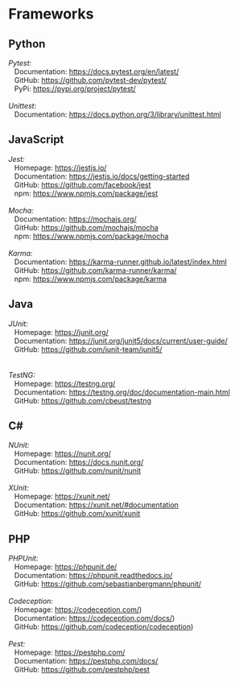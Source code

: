 # Frameworks

## Python
*Pytest:*  
&nbsp;&nbsp;&nbsp;Documentation: https://docs.pytest.org/en/latest/  
&nbsp;&nbsp;&nbsp;GitHub: https://github.com/pytest-dev/pytest/  
&nbsp;&nbsp;&nbsp;PyPi: https://pypi.org/project/pytest/
<br/><br/>
*Unittest:*  
&nbsp;&nbsp;&nbsp;Documentation: https://docs.python.org/3/library/unittest.html  

## JavaScript
*Jest:*  
&nbsp;&nbsp;&nbsp;Homepage: https://jestjs.io/  
&nbsp;&nbsp;&nbsp;Documentation: https://jestjs.io/docs/getting-started  
&nbsp;&nbsp;&nbsp;GitHub: https://github.com/facebook/jest  
&nbsp;&nbsp;&nbsp;npm: https://www.npmjs.com/package/jest
<br/><br/>
*Mocha:*  
&nbsp;&nbsp;&nbsp;Documentation: https://mochajs.org/  
&nbsp;&nbsp;&nbsp;GitHub: https://github.com/mochajs/mocha  
&nbsp;&nbsp;&nbsp;npm: https://www.npmjs.com/package/mocha
<br/><br/>
*Karma:*  
&nbsp;&nbsp;&nbsp;Documentation: https://karma-runner.github.io/latest/index.html  
&nbsp;&nbsp;&nbsp;GitHub: https://github.com/karma-runner/karma/  
&nbsp;&nbsp;&nbsp;npm: https://www.npmjs.com/package/karma

## Java
*JUnit:*  
&nbsp;&nbsp;&nbsp;Homepage: https://junit.org/  
&nbsp;&nbsp;&nbsp;Documentation: https://junit.org/junit5/docs/current/user-guide/  
&nbsp;&nbsp;&nbsp;GitHub: https://github.com/junit-team/junit5/  
<br/><br/>
*TestNG:*  
&nbsp;&nbsp;&nbsp;Homepage: https://testng.org/  
&nbsp;&nbsp;&nbsp;Documentation: https://testng.org/doc/documentation-main.html  
&nbsp;&nbsp;&nbsp;GitHub: https://github.com/cbeust/testng   

## C#
*NUnit:*  
&nbsp;&nbsp;&nbsp;Homepage: https://nunit.org/  
&nbsp;&nbsp;&nbsp;Documentation: https://docs.nunit.org/  
&nbsp;&nbsp;&nbsp;GitHub: https://github.com/nunit/nunit 
<br/><br/>
*XUnit:*  
&nbsp;&nbsp;&nbsp;Homepage: https://xunit.net/  
&nbsp;&nbsp;&nbsp;Documentation: https://xunit.net/#documentation  
&nbsp;&nbsp;&nbsp;GitHub: https://github.com/xunit/xunit  

## PHP
*PHPUnit:*  
&nbsp;&nbsp;&nbsp;Homepage: https://phpunit.de/  
&nbsp;&nbsp;&nbsp;Documentation: https://phpunit.readthedocs.io/  
&nbsp;&nbsp;&nbsp;GitHub: https://github.com/sebastianbergmann/phpunit/ 
<br/><br/>
*Codeception:*  
&nbsp;&nbsp;&nbsp;Homepage: https://codeception.com/)  
&nbsp;&nbsp;&nbsp;Documentation: https://codeception.com/docs/)  
&nbsp;&nbsp;&nbsp;GitHub: https://github.com/codeception/codeception) 
<br/><br/>
*Pest:*  
&nbsp;&nbsp;&nbsp;Homepage: https://pestphp.com/  
&nbsp;&nbsp;&nbsp;Documentation: https://pestphp.com/docs/  
&nbsp;&nbsp;&nbsp;GitHub: https://github.com/pestphp/pest 
